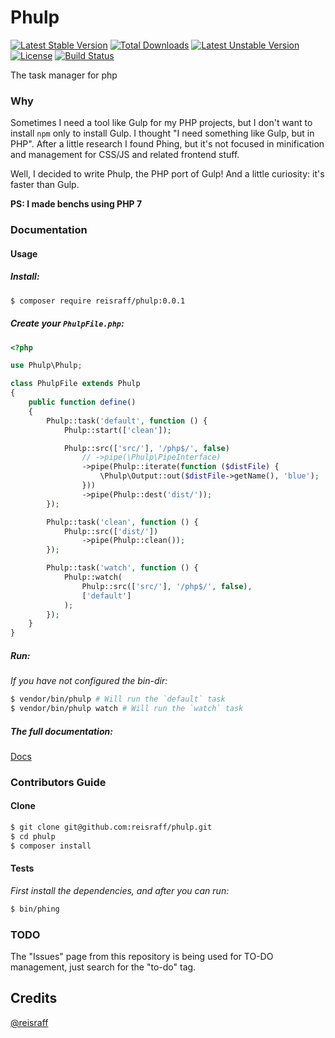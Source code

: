 # Phulp

[![Latest Stable Version](https://poser.pugx.org/reisraff/phulp/v/stable)](https://packagist.org/packages/reisraff/phulp)
[![Total Downloads](https://poser.pugx.org/reisraff/phulp/downloads)](https://packagist.org/packages/reisraff/phulp)
[![Latest Unstable Version](https://poser.pugx.org/reisraff/phulp/v/unstable)](https://packagist.org/packages/reisraff/phulp)
[![License](https://poser.pugx.org/reisraff/phulp/license)](https://packagist.org/packages/reisraff/phulp)
[![Build Status](https://travis-ci.org/reisraff/phulp.svg?branch=master)](https://travis-ci.org/reisraff/phulp)

The task manager for php

### Why

Sometimes I need a tool like Gulp for my PHP projects, but I don't want to install `npm` only to install Gulp. I thought "I need something like Gulp, but in PHP". After a little research I found Phing, but it's not focused in minification and management for CSS/JS and related frontend stuff.

Well, I decided to write Phulp, the PHP port of Gulp! And a little curiosity: it's faster than Gulp.

**PS: I made benchs using PHP 7**

### Documentation

#### Usage

##### Install:

```bash
$ composer require reisraff/phulp:0.0.1
```

##### Create your `PhulpFile.php`:

```php
<?php

use Phulp\Phulp;

class PhulpFile extends Phulp
{
    public function define()
    {
        Phulp::task('default', function () {
            Phulp::start(['clean']);

            Phulp::src(['src/'], '/php$/', false)
                // ->pipe(\Phulp\PipeInterface)
                ->pipe(Phulp::iterate(function ($distFile) {
                    \Phulp\Output::out($distFile->getName(), 'blue');
                }))
                ->pipe(Phulp::dest('dist/'));
        });

        Phulp::task('clean', function () {
            Phulp::src(['dist/'])
                ->pipe(Phulp::clean());
        });

        Phulp::task('watch', function () {
            Phulp::watch(
                Phulp::src(['src/'], '/php$/', false),
                ['default']
            );
        });
    }
}

```

##### Run:

_If you have not configured the bin-dir:_

```bash
$ vendor/bin/phulp # Will run the `default` task
$ vendor/bin/phulp watch # Will run the `watch` task
```

##### The full documentation:

[Docs](https://github.com/reisraff/phulp/blob/master/DOCUMENTATION.md)

### Contributors Guide

#### Clone

```bash
$ git clone git@github.com:reisraff/phulp.git
$ cd phulp
$ composer install
```

#### Tests

_First install the dependencies, and after you can run:_

```bash
$ bin/phing
```

### TODO

The "Issues" page from this repository is being used for TO-DO management, just search for the "to-do" tag.

## Credits

[@reisraff](http://www.twitter.com/reisraff)
